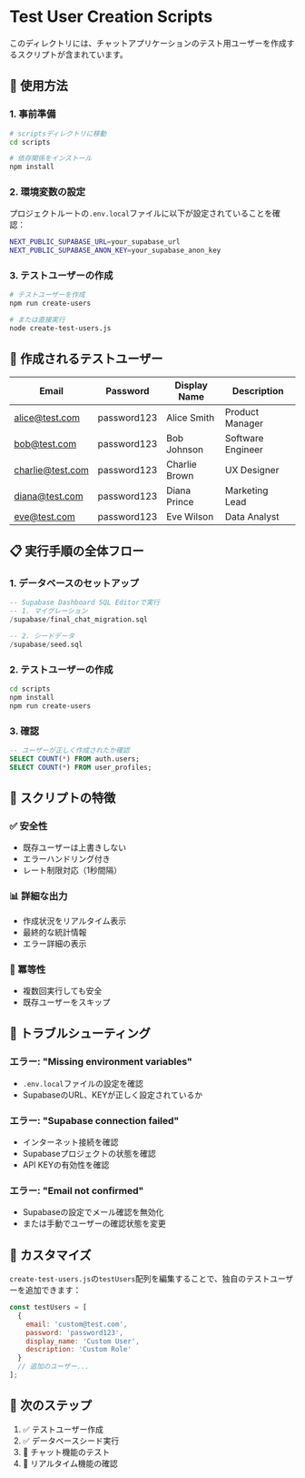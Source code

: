 # Test User Creation Scripts

このディレクトリには、チャットアプリケーションのテスト用ユーザーを作成するスクリプトが含まれています。

## 🚀 使用方法

### 1. 事前準備

```bash
# scriptsディレクトリに移動
cd scripts

# 依存関係をインストール
npm install
```

### 2. 環境変数の設定

プロジェクトルートの`.env.local`ファイルに以下が設定されていることを確認：

```bash
NEXT_PUBLIC_SUPABASE_URL=your_supabase_url
NEXT_PUBLIC_SUPABASE_ANON_KEY=your_supabase_anon_key
```

### 3. テストユーザーの作成

```bash
# テストユーザーを作成
npm run create-users

# または直接実行
node create-test-users.js
```

## 👥 作成されるテストユーザー

| Email | Password | Display Name | Description |
|-------|----------|--------------|-------------|
| alice@test.com | password123 | Alice Smith | Product Manager |
| bob@test.com | password123 | Bob Johnson | Software Engineer |
| charlie@test.com | password123 | Charlie Brown | UX Designer |
| diana@test.com | password123 | Diana Prince | Marketing Lead |
| eve@test.com | password123 | Eve Wilson | Data Analyst |

## 📋 実行手順の全体フロー

### 1. データベースのセットアップ
```sql
-- Supabase Dashboard SQL Editorで実行
-- 1. マイグレーション
/supabase/final_chat_migration.sql

-- 2. シードデータ
/supabase/seed.sql
```

### 2. テストユーザーの作成
```bash
cd scripts
npm install
npm run create-users
```

### 3. 確認
```sql
-- ユーザーが正しく作成されたか確認
SELECT COUNT(*) FROM auth.users;
SELECT COUNT(*) FROM user_profiles;
```

## 🔧 スクリプトの特徴

### ✅ 安全性
- 既存ユーザーは上書きしない
- エラーハンドリング付き
- レート制限対応（1秒間隔）

### 📊 詳細な出力
- 作成状況をリアルタイム表示
- 最終的な統計情報
- エラー詳細の表示

### 🔄 冪等性
- 複数回実行しても安全
- 既存ユーザーをスキップ

## 🐛 トラブルシューティング

### エラー: "Missing environment variables"
- `.env.local`ファイルの設定を確認
- SupabaseのURL、KEYが正しく設定されているか

### エラー: "Supabase connection failed"
- インターネット接続を確認
- Supabaseプロジェクトの状態を確認
- API KEYの有効性を確認

### エラー: "Email not confirmed"
- Supabaseの設定でメール確認を無効化
- または手動でユーザーの確認状態を変更

## 📝 カスタマイズ

`create-test-users.js`の`testUsers`配列を編集することで、独自のテストユーザーを追加できます：

```javascript
const testUsers = [
  {
    email: 'custom@test.com',
    password: 'password123',
    display_name: 'Custom User',
    description: 'Custom Role'
  }
  // 追加のユーザー...
];
```

## 🎯 次のステップ

1. ✅ テストユーザー作成
2. ✅ データベースシード実行
3. 🔄 チャット機能のテスト
4. 🔄 リアルタイム機能の確認